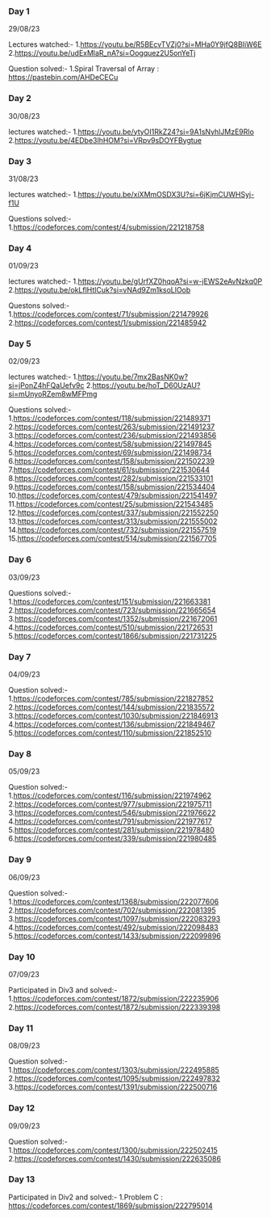 ### Day 1
29/08/23

Lectures watched:-
    1.https://youtu.be/R5BEcvTVZj0?si=MHa0Y9jfQ8BIiW6E
    2.https://youtu.be/udExMlaR_nA?si=Oogquez2U5onYeTj

Question solved:-
    1.Spiral Traversal of Array : https://pastebin.com/AHDeCECu

### Day 2
30/08/23

lectures watched:-
    1.https://youtu.be/ytyOI1RkZ24?si=9A1sNyhlJMzE9Rlo
    2.https://youtu.be/4EDbe3lhHOM?si=VRpv9sDOYFBygtue

### Day 3
31/08/23

lectures watched:-
    1.https://youtu.be/xiXMmOSDX3U?si=6jKjmCUWHSyj-f1U

Questions solved:-
    1.https://codeforces.com/contest/4/submission/221218758

### Day 4
01/09/23

lectures watched:-
    1.https://youtu.be/gUrfXZ0hqoA?si=w-jEWS2eAvNzkq0P
    2.https://youtu.be/okLflHtlCuk?si=vNAd9Zm1ksoLlOob

Questons solved:-
    1.https://codeforces.com/contest/71/submission/221479926
    2.https://codeforces.com/contest/1/submission/221485942
    

### Day 5
02/09/23

lectures watched:-
    1.https://youtu.be/7mx2BasNK0w?si=jPonZ4hFQaUefv9c
    2.https://youtu.be/hoT_D60UzAU?si=mUnyoRZem8wMFPmg

Questions solved:-
    1.https://codeforces.com/contest/118/submission/221489371
    2.https://codeforces.com/contest/263/submission/221491237
    3.https://codeforces.com/contest/236/submission/221493856
    4.https://codeforces.com/contest/58/submission/221497845
    5.https://codeforces.com/contest/69/submission/221498734
    6.https://codeforces.com/contest/158/submission/221502239
    7.https://codeforces.com/contest/61/submission/221530644
    8.https://codeforces.com/contest/282/submission/221533101
    9.https://codeforces.com/contest/158/submission/221534404
    10.https://codeforces.com/contest/479/submission/221541497
    11.https://codeforces.com/contest/25/submission/221543485
    12.https://codeforces.com/contest/337/submission/221552250
    13.https://codeforces.com/contest/313/submission/221555002
    14.https://codeforces.com/contest/732/submission/221557519
    15.https://codeforces.com/contest/514/submission/221567705


### Day 6
03/09/23

Questions solved:-
    1.https://codeforces.com/contest/151/submission/221663381
    2.https://codeforces.com/contest/723/submission/221665654
    3.https://codeforces.com/contest/1352/submission/221672061
    4.https://codeforces.com/contest/510/submission/221726531
    5.https://codeforces.com/contest/1866/submission/221731225

### Day 7
04/09/23

Question solved:-
    1.https://codeforces.com/contest/785/submission/221827852
    2.https://codeforces.com/contest/144/submission/221835572
    3.https://codeforces.com/contest/1030/submission/221846913
    4.https://codeforces.com/contest/136/submission/221849467
    5.https://codeforces.com/contest/110/submission/221852510


### Day 8
05/09/23

Question solved:-
    1.https://codeforces.com/contest/116/submission/221974962
    2.https://codeforces.com/contest/977/submission/221975711
    3.https://codeforces.com/contest/546/submission/221976622
    4.https://codeforces.com/contest/791/submission/221977617
    5.https://codeforces.com/contest/281/submission/221978480
    6.https://codeforces.com/contest/339/submission/221980485


### Day 9
06/09/23

Question solved:-
    1.https://codeforces.com/contest/1368/submission/222077606
    2.https://codeforces.com/contest/702/submission/222081395
    3.https://codeforces.com/contest/1097/submission/222083293
    4.https://codeforces.com/contest/492/submission/222098483
    5.https://codeforces.com/contest/1433/submission/222099896


### Day 10
07/09/23

Participated in Div3 and solved:-
    1.https://codeforces.com/contest/1872/submission/222235906
    2.https://codeforces.com/contest/1872/submission/222339398


### Day 11
08/09/23

Question solved:-
    1.https://codeforces.com/contest/1303/submission/222495885
    2.https://codeforces.com/contest/1095/submission/222497832
    3.https://codeforces.com/contest/1391/submission/222500716


### Day 12
09/09/23

Question solved:-
    1.https://codeforces.com/contest/1300/submission/222502415
    2.https://codeforces.com/contest/1430/submission/222635086

    
### Day 13

Participated in Div2 and solved:-
    1.Problem C : https://codeforces.com/contest/1869/submission/222795014
